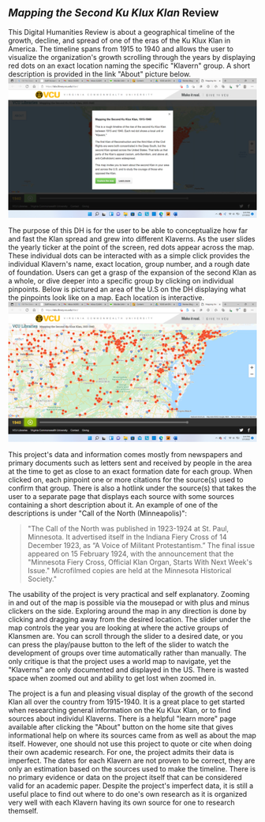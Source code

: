 ## _Mapping the Second Ku Klux Klan_ Review
This Digital Humanities Review is about a geographical timeline of the growth, decline, and spread of one of the eras of the Ku Klux Klan in America. The timeline spans from 1915 to 1940 and allows the user to visualize the organization's growth scrolling through the years by displaying red dots on an exact location naming the specific "Klavern" group. A short description is provided in the link "About" picture below.
![About](https://github.com/ma77rh0des/ma77rh0des/blob/main/images/Summary.png)

The purpose of this DH is for the user to be able to conceptualize how far and fast the Klan spread and grew into different Klaverns. As the user slides the yearly ticker at the point of the screen, red dots appear across the map. These individual dots can be interacted with as a simple click provides the individual Klavern's name, exact location, group number, and a rough date of foundation. Users can get a grasp of the expansion of the second Klan as a whole, or dive deeper into a specific group by clicking on individual pinpoints. Below is pictured an area of the U.S on the DH displaying what the pinpoints look like on a map. Each location is interactive.
![Map](https://github.com/ma77rh0des/ma77rh0des/blob/main/images/Full_Map.png)

This project's data and information comes mostly from newspapers and primary documents such as letters sent and received by people in the area at the time to get as close to an exact formation date for each group. When clicked on, each pinpoint one or more citations for the source(s) used to confirm that group. There is also a hotlink under the source(s) that takes the user to a separate page that displays each source with some sources containing a short description about it. An example of one of the descriptions is under "Call of the North (Minneapolis)":
> "The Call of the North was published in 1923-1924 at St. Paul, Minnesota. It advertised itself in the Indiana Fiery Cross of 14 December 1923, as “A Voice of Militant Protestantism.” The final issue appeared on 15 February 1924, with the announcement that the "Minnesota Fiery Cross, Official Klan Organ, Starts With Next Week's Issue." Microfilmed copies are held at the Minnesota Historical Society."

The usability of the project is very practical and self explanatory. Zooming in and out of the map is possible via the mousepad or with plus and minus clickers on the side. Exploring around the map in any direction is done by clicking and dragging away from the desired location. The slider under the map controls the year you are looking at where the active groups of Klansmen are. You can scroll through the slider to a desired date, or you can press the play/pause button to the left of the slider to watch the development of groups over time automatically rather than manually. The only critique is that the project uses a world map to navigate, yet the "Klaverns" are only documented and displayed in the US. There is wasted space when zoomed out and ability to get lost when zoomed in.

The project is a fun and pleasing visual display of the growth of the second Klan all over the country from 1915-1940. It is a great place to get started when researching general information on the Ku Klux Klan, or to find sources about individul Klaverns. There is a helpful "learn more" page available after clicking the "About" button on the home site that gives informational help on where its sources came from as well as about the map itself. However, one should not use this project to quote or cite when doing their own academic research. For one, the project admits their data is imperfect. The dates for each Klavern are not proven to be correct, they are only an estimation based on the sources used to make the timeline. There is no primary evidence or data on the project itself that can be considered valid for an academic paper. Despite the project's imperfect data, it is still a useful place to find out where to do one's own research as it is organized very well with each Klavern having its own source for one to research themself.
